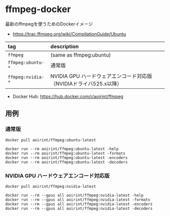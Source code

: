 # ffmpeg-docker
最新のffmpegを使うためのDockerイメージ

- <https://trac.ffmpeg.org/wiki/CompilationGuide/Ubuntu>

|tag|description|
|:--|:--|
|`ffmpeg`|(same as ffmpeg:ubuntu)|
|`ffmpeg:ubuntu-*`|通常版|
|`ffmpeg:nvidia-*`|NVIDIA GPU ハードウェアエンコード対応版（NVIDIAドライバ525.x以降）|

- Docker Hub: <https://hub.docker.com/r/aoirint/ffmpeg>

## 用例

### 通常版

```shell
docker pull aoirint/ffmpeg:ubuntu-latest

docker run --rm aoirint/ffmpeg:ubuntu-latest -help
docker run --rm aoirint/ffmpeg:ubuntu-latest -formats
docker run --rm aoirint/ffmpeg:ubuntu-latest -encoders
docker run --rm aoirint/ffmpeg:ubuntu-latest -decoders
```

### NVIDIA GPU ハードウェアエンコード対応版

```shell
docker pull aoirint/ffmpeg:nvidia-latest

docker run --rm --gpus all aoirint/ffmpeg:nvidia-latest -help
docker run --rm --gpus all aoirint/ffmpeg:nvidia-latest -formats
docker run --rm --gpus all aoirint/ffmpeg:nvidia-latest -encoders
docker run --rm --gpus all aoirint/ffmpeg:nvidia-latest -decoders
```
